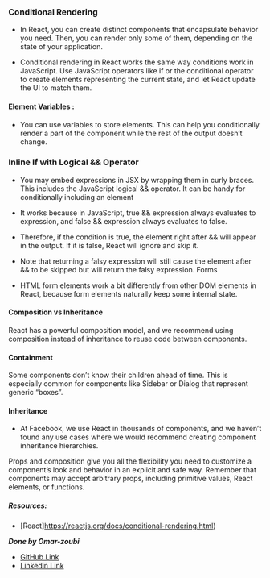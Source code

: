 ### Conditional Rendering
- In React, you can create distinct components that encapsulate behavior you need. Then, you can render only some of them, depending on the state of your application.

- Conditional rendering in React works the same way conditions work in JavaScript. Use JavaScript operators like if or the conditional operator to create elements representing the current state, and let React update the UI to match them.
#### Element Variables :
- You can use variables to store elements. This can help you conditionally render a part of the component while the rest of the output doesn’t change.

### Inline If with Logical && Operator

- You may embed expressions in JSX by wrapping them in curly braces. This includes the JavaScript logical && operator. It can be handy for conditionally including an element

- It works because in JavaScript, true && expression always evaluates to expression, and false && expression always evaluates to false.

- Therefore, if the condition is true, the element right after && will appear in the output. If it is false, React will ignore and skip it.

- Note that returning a falsy expression will still cause the element after && to be skipped but will return the falsy expression.
Forms
- HTML form elements work a bit differently from other DOM elements in React, because form elements naturally keep some internal state. 

####  Composition vs Inheritance
React has a powerful composition model, and we recommend using composition instead of inheritance to reuse code between components.
#### Containment
Some components don’t know their children ahead of time. This is especially common for components like Sidebar or Dialog that represent generic “boxes”.
#### Inheritance
- At Facebook, we use React in thousands of components, and we haven’t found any use cases where we would recommend creating component inheritance hierarchies.

Props and composition give you all the flexibility you need to customize a component’s look and behavior in an explicit and safe way. Remember that components may accept arbitrary props, including primitive values, React elements, or functions.
##### Resources:

- [React]https://reactjs.org/docs/conditional-rendering.html)





***Done by Omar-zoubi***
- [GitHub Link](https://github.com/Omar-zoubi)
- [Linkedin Link](https://www.linkedin.com/in/omar-alzoubi-54034bb4/)